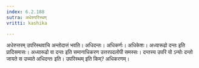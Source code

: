 ```yaml
---
index: 6.2.188
sutra: अधेरुपरिस्थम्
vritti: kashika

---
```

अधेरुत्तरम् उपरिस्थवाचि अन्तोदात्तं भवति। अधिदन्तः। अधिकर्णः। अधिकेशः। अध्यारूढो दन्तः इति प्रादिसमासः। अध्यारूढो वा दन्तः इति समानाधिकरण उत्तरपदलोपी समस्सः। दन्तस्य उपरि यो ऽन्योः दन्तो जायते स उच्यते अधिदन्तः इति। उपरिस्थम् इति किम्? अधिकरणम्।